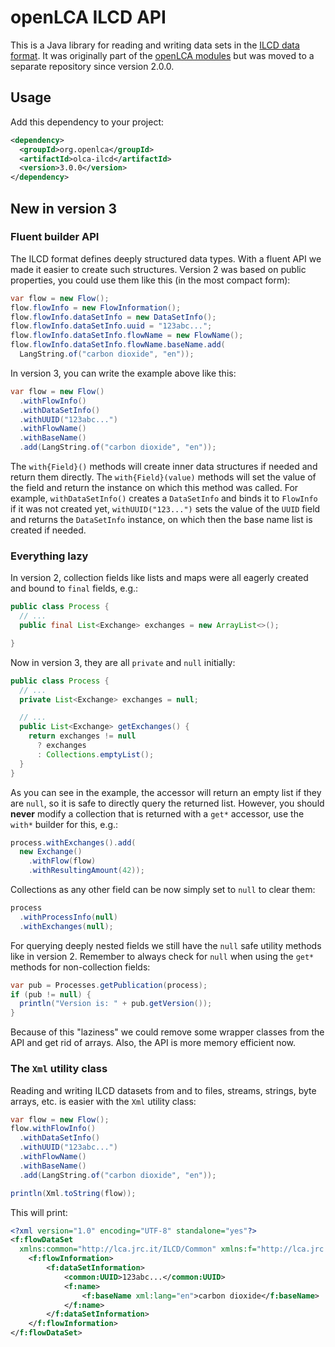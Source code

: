 # openLCA ILCD API

This is a Java library for reading and writing data sets in the
[ILCD data format](https://eplca.jrc.ec.europa.eu/LCDN/developerILCDDataFormat.xhtml).
It was originally part of the [openLCA modules](https://github.com/GreenDelta/olca-modules)
but was moved to a separate repository since version 2.0.0.

## Usage

Add this dependency to your project:

```xml
<dependency>
  <groupId>org.openlca</groupId>
  <artifactId>olca-ilcd</artifactId>
  <version>3.0.0</version>
</dependency>
```


## New in version 3

### Fluent builder API

The ILCD format defines deeply structured data types. With a fluent API we made it easier to create such structures. Version 2 was based on public properties, you could use them like this (in the most compact form):

```java
var flow = new Flow();
flow.flowInfo = new FlowInformation();
flow.flowInfo.dataSetInfo = new DataSetInfo();
flow.flowInfo.dataSetInfo.uuid = "123abc...";
flow.flowInfo.dataSetInfo.flowName = new FlowName();
flow.flowInfo.dataSetInfo.flowName.baseName.add(
  LangString.of("carbon dioxide", "en"));
```

In version 3, you can write the example above like this:

```java
var flow = new Flow()
  .withFlowInfo()
  .withDataSetInfo()
  .withUUID("123abc...")
  .withFlowName()
  .withBaseName()
  .add(LangString.of("carbon dioxide", "en"));
```

The `with{Field}()` methods will create inner data structures if needed and return them directly. The `with{Field}(value)` methods will set the value of the field and return the instance on which this method was called. For example, `withDataSetInfo()` creates a `DataSetInfo` and binds it to `FlowInfo` if it was not created yet, `withUUID("123...")` sets the value of the `UUID` field and returns the `DataSetInfo` instance, on which then the base name list is created if needed.

### Everything lazy

In version 2, collection fields like lists and maps were all eagerly created and bound to `final` fields, e.g.:

```java
public class Process {
  // ...
  public final List<Exchange> exchanges = new ArrayList<>();

}
```

Now in version 3, they are all `private` and `null` initially:

```java
public class Process {
  // ...
  private List<Exchange> exchanges = null;

  // ...
  public List<Exchange> getExchanges() {
    return exchanges != null
      ? exchanges
      : Collections.emptyList();
  }
}
```

As you can see in the example, the accessor will return an empty list if they are `null`, so it is safe to directly query the returned list. However, you should **never** modify a collection that is returned with a `get*` accessor, use the `with*` builder for this, e.g.:

```java
process.withExchanges().add(
  new Exchange()
    .withFlow(flow)
    .withResultingAmount(42));
```

Collections as any other field can be now simply set to `null` to clear them:

```java
process
  .withProcessInfo(null)
  .withExchanges(null);
```

For querying deeply nested fields we still have the `null` safe utility methods like in version 2. Remember to always check for `null` when using the `get*` methods for non-collection fields:

```java
var pub = Processes.getPublication(process);
if (pub != null) {
  println("Version is: " + pub.getVersion());
}
```

Because of this "laziness" we could remove some wrapper classes from the API and get rid of arrays. Also, the API is  more memory efficient now.


### The `Xml` utility class

Reading and writing ILCD datasets from and to files, streams, strings, byte arrays, etc. is easier with the `Xml` utility class:

```java
var flow = new Flow();
flow.withFlowInfo()
  .withDataSetInfo()
  .withUUID("123abc...")
  .withFlowName()
  .withBaseName()
  .add(LangString.of("carbon dioxide", "en"));

println(Xml.toString(flow));
```

This will print:

```xml
<?xml version="1.0" encoding="UTF-8" standalone="yes"?>
<f:flowDataSet
  xmlns:common="http://lca.jrc.it/ILCD/Common" xmlns:f="http://lca.jrc.it/ILCD/Flow">
    <f:flowInformation>
        <f:dataSetInformation>
            <common:UUID>123abc...</common:UUID>
            <f:name>
                <f:baseName xml:lang="en">carbon dioxide</f:baseName>
            </f:name>
        </f:dataSetInformation>
    </f:flowInformation>
</f:flowDataSet>
```
